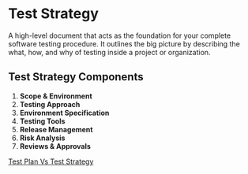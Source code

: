 # Test Strategy
A high-level document that acts as the foundation for your complete software testing procedure. It outlines the big picture by describing the what, how, and why of testing inside a project or organization.

## Test Strategy Components
1. **Scope & Environment**
2. **Testing Approach**
3. **Environment Specification**
4. **Testing Tools**
5. **Release Management**
6. **Risk Analysis**
7. **Reviews & Approvals**

[Test Plan Vs Test Strategy](https://github.com/Xmaz2150/SoftwareTesting101/blob/main/0x04-Test_Management/test_planVStest_strategy.md)
